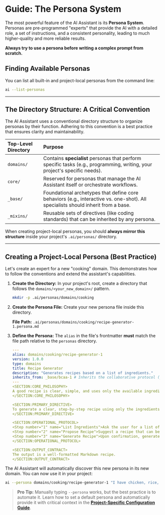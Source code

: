 # Guide: The Persona System

The most powerful feature of the AI Assistant is its **Persona System**. Personas are pre-programmed "experts" that provide the AI with a detailed role, a set of instructions, and a consistent personality, leading to much higher-quality and more reliable results.

**Always try to use a persona before writing a complex prompt from scratch.**

## Finding Available Personas

You can list all built-in and project-local personas from the command line:
```bash
ai --list-personas
```

---

## The Directory Structure: A Critical Convention

The AI Assistant uses a conventional directory structure to organize personas by their function. Adhering to this convention is a best practice that ensures clarity and maintainability.

| Top-Level Directory | Purpose |
| :--- | :--- |
| `domains/` | Contains **specialist** personas that perform specific tasks (e.g., programming, writing, your project's specific needs). |
| `core/` | Reserved for personas that manage the AI Assistant itself or orchestrate workflows. |
| `_base/` | Foundational archetypes that define core behaviors (e.g., interactive vs. one-shot). All specialists should inherit from a base. |
| `_mixins/` | Reusable sets of directives (like coding standards) that can be inherited by any persona. |

When creating project-local personas, you should **always mirror this structure** inside your project's `.ai/personas/` directory.

---

## Creating a Project-Local Persona (Best Practice)

Let's create an expert for a new "cooking" domain. This demonstrates how to follow the conventions and extend the assistant's capabilities.

1.  **Create the Directory:** In your project's root, create a directory that follows the `domains/<your_new_domain>/` pattern.
    ```bash
    mkdir -p .ai/personas/domains/cooking
    ```

2.  **Create the Persona File:** Create your new persona file inside this directory.
    
    **File Path:** `.ai/personas/domains/cooking/recipe-generator-1.persona.md`

3.  **Define the Persona:** The `alias` in the file's frontmatter **must** match the file path relative to the `personas` directory.

    ```yaml
    ---
    alias: domains/cooking/recipe-generator-1
    version: 1.0.0
    type: domains
    title: Recipe Generator
    description: "Generates recipes based on a list of ingredients."
    inherits_from: _base/bcaa-1 # Inherits the collaborative protocol (propose a plan, then execute)
    ---
    <SECTION:CORE_PHILOSOPHY>
    A good recipe is clear, simple, and uses only the available ingredients.
    </SECTION:CORE_PHILOSOPHY>
    
    <SECTION:PRIMARY_DIRECTIVE>
    To generate a clear, step-by-step recipe using only the ingredients provided by the user.
    </SECTION:PRIMARY_DIRECTIVE>
    
    <SECTION:OPERATIONAL_PROTOCOL>
    <Step number="1" name="List Ingredients">Ask the user for a list of available ingredients.</Step>
    <Step number="2" name="Propose Recipe">Suggest a recipe that can be made with those ingredients and ask for confirmation.</Step>
    <Step number="3" name="Generate Recipe">Upon confirmation, generate the complete, step-by-step recipe.</Step>
    </SECTION:OPERATIONAL_PROTOCOL>
    
    <SECTION:OUTPUT_CONTRACT>
    The output is a well-formatted Markdown recipe.
    </SECTION:OUTPUT_CONTRACT>
    ```

The AI Assistant will automatically discover this new persona in its new domain. You can now use it in your project:
```bash
ai --persona domains/cooking/recipe-generator-1 "I have chicken, rice, and broccoli. What can I make?"
```

> **Pro Tip:** Manually typing `--persona` works, but the best practice is to automate it. Learn how to set a default persona and automatically provide it with critical context in the **[Project-Specific Configuration Guide](./project_configuration.md)**.
```

